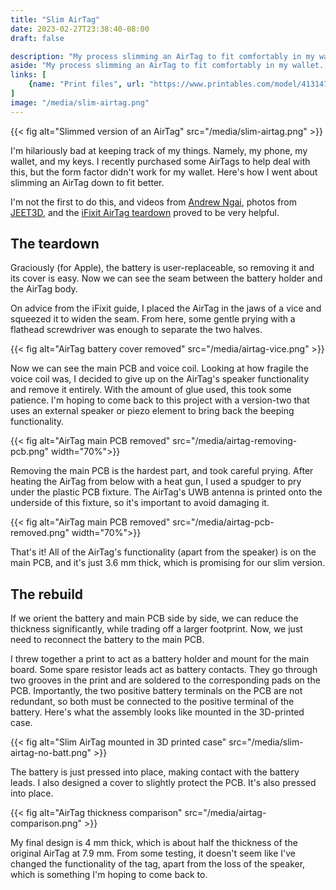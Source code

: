 ```yaml
---
title: "Slim AirTag"
date: 2023-02-27T23:38:40-08:00
draft: false

description: "My process slimming an AirTag to fit comfortably in my wallet"
aside: "My process slimming an AirTag to fit comfortably in my wallet. The final version comes to 4 mm thick."
links: [
    {name: "Print files", url: "https://www.printables.com/model/413147-slim-airtag-body"}
]
image: "/media/slim-airtag.png"
---
```


{{< fig alt="Slimmed version of an AirTag" src="/media/slim-airtag.png" >}}

I'm hilariously bad at keeping track of my things. Namely, my phone, my wallet, and my keys. I recently purchased some AirTags to help deal with this, but the form factor didn't work for my wallet. Here's how I went about slimming an AirTag down to fit better.

I'm not the first to do this, and videos from [Andrew Ngai](https://www.youtube.com/@andrewngai5215/), photos from [JEET3D](https://jtee3d.com/), and the [iFixit AirTag teardown](https://www.ifixit.com/News/50145/) proved to be very helpful.

## The teardown
Graciously (for Apple), the battery is user-replaceable, so removing it and its cover is easy. Now we can see the seam between the battery holder and the AirTag body. 

On advice from the iFixit guide, I placed the AirTag in the jaws of a vice and squeezed it to widen the seam. From here, some gentle prying with a flathead screwdriver was enough to separate the two halves.

{{< fig alt="AirTag battery cover removed" src="/media/airtag-vice.png" >}}

Now we can see the main PCB and voice coil. Looking at how fragile the voice coil was, I decided to give up on the AirTag's speaker functionality and remove it entirely. With the amount of glue used, this took some patience. I'm hoping to come back to this project with a version-two that uses an external speaker or piezo element to bring back the beeping functionality.

{{< fig alt="AirTag main PCB removed" src="/media/airtag-removing-pcb.png" width="70%">}}

Removing the main PCB is the hardest part, and took careful prying. After heating the AirTag from below with a heat gun, I used a spudger to pry under the plastic PCB fixture. The AirTag's UWB antenna is printed onto the underside of this fixture, so it's important to avoid damaging it.

{{< fig alt="AirTag main PCB removed" src="/media/airtag-pcb-removed.png" width="70%">}}

That's it! All of the AirTag's functionality (apart from the speaker) is on the main PCB, and it's just 3.6 mm thick, which is promising for our slim version.

## The rebuild
If we orient the battery and main PCB side by side, we can reduce the thickness significantly, while trading off a larger footprint. Now, we just need to reconnect the battery to the main PCB.

I threw together a print to act as a battery holder and mount for the main board. Some spare resistor leads act as battery contacts. They go through two grooves in the print and are soldered to the corresponding pads on the PCB. Importantly, the two positive battery terminals on the PCB are not redundant, so both must be connected to the positive terminal of the battery. Here's what the assembly looks like mounted in the 3D-printed case.

{{< fig alt="Slim AirTag mounted in 3D printed case" src="/media/slim-airtag-no-batt.png" >}}

The battery is just pressed into place, making contact with the battery leads. I also designed a cover to slightly protect the PCB. It's also pressed into place. 

{{< fig alt="AirTag thickness comparison" src="/media/airtag-comparison.png" >}}

My final design is 4 mm thick, which is about half the thickness of the original AirTag at 7.9 mm. From some testing, it doesn't seem like I've changed the functionality of the tag, apart from the loss of the speaker, which is something I'm hoping to come back to.